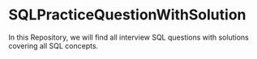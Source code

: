 # SQLPracticeQuestionWithSolution
In this Repository, we will find all interview SQL questions with solutions covering all SQL concepts.
